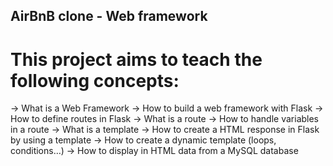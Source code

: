 ## AirBnB clone - Web framework

# This project aims to teach the following concepts:

-> What is a Web Framework
-> How to build a web framework with Flask
-> How to define routes in Flask
-> What is a route
-> How to handle variables in a route
-> What is a template
-> How to create a HTML response in Flask by using a template
-> How to create a dynamic template (loops, conditions…)
-> How to display in HTML data from a MySQL database
